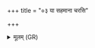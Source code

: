 +++
title = "०३ या सहमाना चरसि"

+++
<details><summary>मूलम् (GR)</summary>

या सहमाना चरसि  
सासहान इवर्षभः ।  
सदान्वाघ्नी रक्षोघ्नी  
सा त्वम् उग्रास्य् ओषधे ॥
</details>